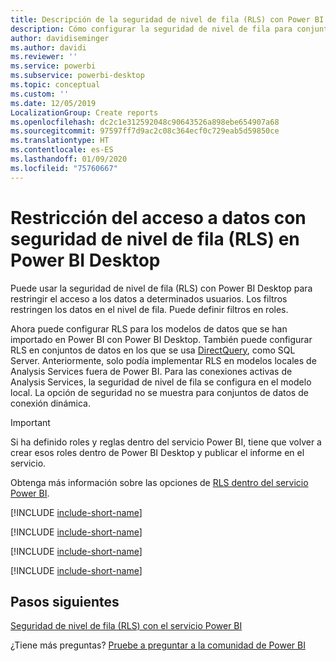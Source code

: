```yaml
---
title: Descripción de la seguridad de nivel de fila (RLS) con Power BI Desktop
description: Cómo configurar la seguridad de nivel de fila para conjuntos de datos importados, y DirectQuery, en Power BI Desktop.
author: davidiseminger
ms.author: davidi
ms.reviewer: ''
ms.service: powerbi
ms.subservice: powerbi-desktop
ms.topic: conceptual
ms.custom: ''
ms.date: 12/05/2019
LocalizationGroup: Create reports
ms.openlocfilehash: dc2c1e312592048c90643526a898ebe654907a68
ms.sourcegitcommit: 97597ff7d9ac2c08c364ecf0c729eab5d59850ce
ms.translationtype: HT
ms.contentlocale: es-ES
ms.lasthandoff: 01/09/2020
ms.locfileid: "75760667"
---
```

# <a name="restrict-data-access-with-row-level-security-rls-for-power-bi-desktop"></a>Restricción del acceso a datos con seguridad de nivel de fila (RLS) en Power BI Desktop

Puede usar la seguridad de nivel de fila (RLS) con Power BI Desktop para restringir el acceso a los datos a determinados usuarios. Los filtros restringen los datos en el nivel de fila. Puede definir filtros en roles.

Ahora puede configurar RLS para los modelos de datos que se han importado en Power BI con Power BI Desktop. También puede configurar RLS en conjuntos de datos en los que se usa [DirectQuery](desktop-use-directquery.md), como SQL Server. Anteriormente, solo podía implementar RLS en modelos locales de Analysis Services fuera de Power BI. Para las conexiones activas de Analysis Services, la seguridad de nivel de fila se configura en el modelo local. La opción de seguridad no se muestra para conjuntos de datos de conexión dinámica.

> [!IMPORTANT]
> Si ha definido roles y reglas dentro del servicio Power BI, tiene que volver a crear esos roles dentro de Power BI Desktop y publicar el informe en el servicio.

Obtenga más información sobre las opciones de [RLS dentro del servicio Power BI](service-admin-rls.md).

[!INCLUDE [include-short-name](./includes/rls-desktop-define-roles.md)]

[!INCLUDE [include-short-name](./includes/rls-desktop-view-as-roles.md)]

[!INCLUDE [include-short-name](./includes/rls-limitations.md)]

[!INCLUDE [include-short-name](./includes/rls-faq.md)]

## <a name="next-steps"></a>Pasos siguientes

[Seguridad de nivel de fila (RLS) con el servicio Power BI](service-admin-rls.md)  

¿Tiene más preguntas? [Pruebe a preguntar a la comunidad de Power BI](https://community.powerbi.com/)